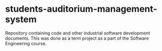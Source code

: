 # students-auditorium-management-system
Repository containing code and other industrial software development documents. 
This was done as a term project as a part of the Software Engineering course.
